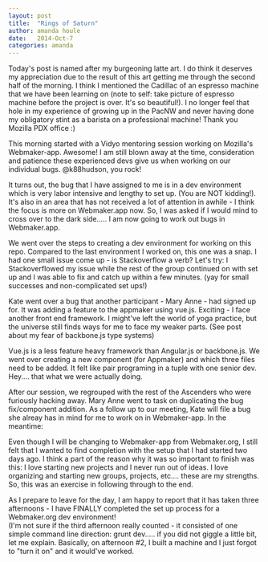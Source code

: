 ```yaml
---
layout: post
title:  "Rings of Saturn"
author: amanda houle
date:   2014-Oct-7
categories: amanda
---
```


Today's post is named after my burgeoning latte art.  I do think it deserves my appreciation due to the result of this art getting me through the second half of the morning.
I think I mentioned the Cadillac of an espresso machine that we have been learning on (note to self:  take picture of espresso machine before the project is over.  It's so beautiful!).  I no longer feel that hole in my experience of growing up in the PacNW and never having done my obligatory stint as a barista on a professional machine!  Thank you Mozilla PDX office :)

This morning started with a Vidyo mentoring session working on Mozilla's Webmaker-app.  Awesome!  I am still blown away at the time, consideration and patience these experienced devs give us when working on our individual bugs.  @k88hudson, you rock!

It turns out, the bug that I have assigned to me is in a dev environment which is very labor intensive and lengthy to set up.  (You are NOT kidding!).  It's also in an area that has not received a lot of attention in awhile - I think the focus is more on Webmaker.app now.  So, I was asked if I would mind to cross over to the dark side..... I am now going to work out bugs in Webmaker.app.

We went over the steps to creating a dev environment for working on this repo.  Compared to the last environment I worked on, this one was a snap.  I had one small issue come up - is Stackoverflow a verb?  Let's try:  I Stackoverflowed my issue while the rest of the group continued on with set up and I was able to fix and catch up within a few minutes.  (yay for small successes and non-complicated set ups!)

Kate went over a bug that another participant - Mary Anne - had signed up for.  It was adding a feature to the appmaker using vue.js.  Exciting - I face another front end framework.  I might've left the world of yoga practice, but the universe still finds ways for me to face my weaker parts.  (See post about my fear of backbone.js type systems)

Vue.js is a less feature heavy framework than Angular.js or backbone.js.
We went over creating a new component (for Appmaker) and which three files need to be added.
It felt like pair programing in a tuple with one senior dev.  Hey.... that what we were actually doing.

After our session, we regrouped with the rest of the Ascenders who were furiously hacking away.  Mary Anne went to task on duplicating the bug fix/component addition.  As a follow up to our meeting, Kate will file a bug she alreay has in mind for me to work on in Webmaker-app.  In the meantime:

Even though I will be changing to Webmaker-app from Webmaker.org, I still felt that I wanted to find completion with the setup that I had started two days ago.  I think a part of the reason why it was so important to finish was this:  I love starting new projects and I never run out of ideas.  I love organizing and starting new groups, projects, etc.... these are my strengths.  So, this was an exercise in following through to the end.  

As I prepare to leave for the day, I am happy to report that it has taken three afternoons - I have FINALLY completed the set up process for a Webmaker.org dev environment!  
(I'm not sure if the third afternoon really counted - it consisted of one simple command line direction:  grunt dev..... if you did not giggle a little bit, let me explain.  Basically, on afternoon #2, I built a machine and I just forgot to "turn it on" and it would've worked. 

